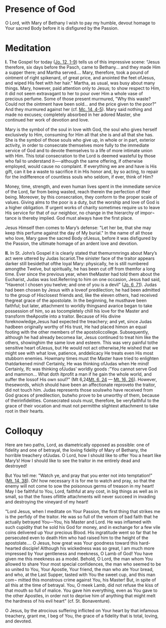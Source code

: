 # Presence of God

O Lord, with Mary of Bethany I wish to pay my humble, devout homage to Your sacred Body before it is disfigured by the Passion.

# Meditation

**I.** The Gospel for today ([Jo. 12, 1-9](https://vulgata.online/bible/Jo.12?ed=DR2&vfn=DR2.Jo.12.1-9:vs)) tells us of this impressive scene: “Jesus therefore, six days before the Pasch, came to Bethany... and they made Him a supper there; and Martha served.... Mary, therefore, took a pound of ointment of right spikenard, of great price, and anointed the feet ofJesus, and wiped His feet with her hair." Martha, as usual, was busy about many things. Mary, however, paid attention only to Jesus; to show respect to Him, it did not seem extravagant to her to pour over Him a whole vase of precious perfume. Some of those present murmured, "Why this waste? Could not the ointment have been sold... and the price given to the poor?" And they murmured against her (cf. [Mc. 14, 4-5](https://vulgata.online/bible/Mc.14?ed=DR2&vfn=DR2.Mc.14.4-5:vs)). Mary said nothing and made no excuses; completely absorbed in her adored Master, she continued her work of devotion and love.

Mary is the symbol of the soul in love with God, the soul who gives herself exclusively to Him, consuming for Him all that she is and all that she has. She is the symbol of those souls who give up, in whole or in part, exterior activity, in order to consecrate themselves more fully to the immediate service of God and to devote themselves to a life of more intimate union with Him. This total consecration to the Lord is deemed wasteful by those who fail to understand it—-although the same offering, if otherwise employed, would cause no complaint. If everything we are and have is His gift, can it be a waste to sacrifice it in His honor and, by so acting, to repair for the indifference of countless souls who seldom, if ever, think of Him?

Money, time, strength, and even human lives spent in the immediate service of the Lord, far from being wasted, reach therein the perfection of their being. Moreover, by this consecration, they conform to the proper scale of values. Giving alms to the poor is a duty, but the worship and love of God is a higher obligation. If urgent works of charity sometimes require us to leave His service for that of our neighbor, no change in the hierarchy of impor¬ tance is thereby implied. God must always have the first place.

Jesus Himself then comes to Mary’s defense: "Let her be, that she may keep this perfume against the day of My burial." In the name of all those who love, Mary gave the sacred Body ofJesus, before it was disfigured by the Passion, the ultimate homage of an ardent love and devotion.

**II.** In St. John’s Gospel it is clearly stated that themurnmrings about Mary’s act were uttered by Judas Iscariot.The sinister face of the traitor appears darker still besidethat ofthe loyal Mary: physically, he is still numbered amongthe Twelve, but spiritually, he has been cut off from themfor a long time. Ever since the previous year, when theMaster had told them about the Eucharist, Judas was lost.Referring to him on one occasion, Jesus had said, "Havenot I chosen you twelve; and one of you is a devil" ([Jo. 6, 71](https://vulgata.online/bible/Jo.6?ed=DR2&vfn=DR2.Jo.6.71:vs)). Judas had been chosen by Jesus with a loveof predilection; he had been admitted to the group of Hisclosest friends and, like the eleven others, had received thegreat grace of the apostolate. In the beginning, he musthave been faithful; but later, attachment to worldly thingsand avarice began to take possession of him, so as tocompletely chill his love for the Master and transform theApostle into a traitor. Because of His divine foreknowledge,Jesus had expected the treachery; and yet, since Judas hadbeen originally worthy of His trust, He had placed himon an equal footing with the other members of the apostoliccollege. Subsequently, although he had already becomea liar, Jesus continued to treat him like the others, showinghim the same love and esteem. This was very painful tothe sensitive heart ofJesus, but He would not act otherwise,He wished that we might see with what love, patience, anddelicacy He treats even His most stubborn enemies. Howmany times must the Master have tried to enlighten thatdarkened mind! Certainly, He was thinking ofJudas when He mind! Certainly, Ifc was thinking ofJudas’ worldly goods :"You cannot serve God and mammon... What doth itprofit a man if he gain the whole world, and suffer the lossof His own soul?" (Mt 6,24[Mt. 6, 24](https://vulgata.online/bible/Mt.6?ed=DR2&vfn=DR2.Mt.6.24:vs) — [Mt. 16, 26](https://vulgata.online/bible/Mt.16?ed=DR2&vfn=DR2.Mt.16.26:vs)). However, thesewords, which should have been an affectionate reproveto the traitor, did not touch him. Judas represents those soulswho have received from God graces of predilection, butwho prove to be unworthy of them, because of theirinfidelities. Consecrated souls must, therefore, be veryfaithful to the grace of their vocation and must not permitthe slightest attachment to take root in their hearts.

# Colloquy

Here are two paths, Lord, as diametrically opposed as possible: one of fidelity and one of betrayal, the loving fidelity of Mary of Bethany, the horrible treachery ofJudas. O Lord, how I should like to offer You a heart like Mary’s! How I should like to see the traitor in me entirely dead and destroyed!

But You tell me: "Watch ye, and pray that you enter not into temptation!" ([Mt. 14, 38](https://vulgata.online/bible/Mt.14?ed=DR2&vfn=DR2.Mt.14.38:vs)). Oh! how necessary it is for me to watch and pray, so that the enemy will not come to sow the poisonous germs of treason in my heart! May I be faithful to You, Lord, faithful at any cost, in big things as well as in small, so that the foxes oflittle attachments will never succeed in invading and destroying the vineyard of my heart!

"Lord Jesus, when I meditate on Your Passion, the first thing that strikes me is the perfidy of the traitor. He was so full of the venom of bad faith that he actually betrayed You—You, his Master and Lord. He was inflamed with such cupidity that he sold his God for money, and in exchange for a few vile coins delivered up Your precious Blood. His ingratitude went so far that he persecuted even to death Him who had raised him to the height of the apostolate.... O Jesus, how great was Your goodness toward this hard-hearted disciple! Although his wickedness was so great, I am much more impressed by Your gentleness and meekness, O Lamb of God! You have given me this meekness as a model. Behold, O Lord, the man whom You allowed to share Your most special confidences, the man who seemed to be so united to You, Your Apostle, Your friend, the man who ate Your bread, and who, at the Last Supper, tasted with You the sweet cup, and this man com¬ mitted this monstrous crime against You, his Master! But, in spite of all this at the time of betrayal. You, O meek Lamb, did not refuse the kiss of that mouth so full of malice. You gave him everything, even as You gave to the other Apostles, in order not to deprive him of anything that might melt the hardness of his evil heart" (cf. St. Bonaventure).

O Jesus, by the atrocious suffering inflicted on Your heart by that infamous treachery, grant me, I beg of You, the grace of a fidelity that is total, loving, and devoted.